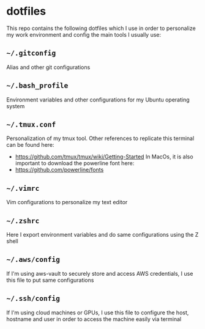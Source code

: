 # dotfiles

This repo contains the following dotfiles which I use in order to personalize my work environment and config the main tools I usually use:

## `~/.gitconfig`
Alias and other git configurations

## `~/.bash_profile`
Environment variables and other configurations for my Ubuntu operating system

## `~/.tmux.conf`
Personalization of my tmux tool. Other references to replicate this terminal can be found here:

* https://github.com/tmux/tmux/wiki/Getting-Started
In MacOs, it is also important to download the powerline font here:
* https://github.com/powerline/fonts

## `~/.vimrc`
Vim configurations to personalize my text editor

## `~/.zshrc`
Here I export environment variables and do same configurations using the Z shell

## `~/.aws/config`
If I'm using aws-vault to securely store and access AWS credentials, I use this file to put same configurations

## `~/.ssh/config`
If I'm using cloud machines or GPUs, I use this file to configure the host, hostname and user in order to access the machine easily via terminal
